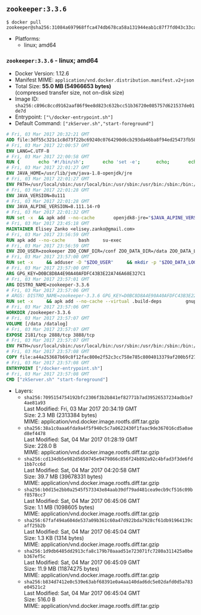 ## `zookeeper:3.3.6`

```console
$ docker pull zookeeper@sha256:31084a697968ffca474db678ca58a131944eab1c87f7fd043c33ca4bba1fd0b5
```

-	Platforms:
	-	linux; amd64

### `zookeeper:3.3.6` - linux; amd64

-	Docker Version: 1.12.6
-	Manifest MIME: `application/vnd.docker.distribution.manifest.v2+json`
-	Total Size: **55.0 MB (54966653 bytes)**  
	(compressed transfer size, not on-disk size)
-	Image ID: `sha256:c896c8ccd9162aaf86f9ee8d823c632bcc51b36720e085757d621537de01de7d`
-	Entrypoint: `["\/docker-entrypoint.sh"]`
-	Default Command: `["zkServer.sh","start-foreground"]`

```dockerfile
# Fri, 03 Mar 2017 20:32:21 GMT
ADD file:3df55c321c1c8d73f22bc69240c0764290d6cb293da46ba8f94ed25473fb5853 in / 
# Fri, 03 Mar 2017 22:00:57 GMT
ENV LANG=C.UTF-8
# Fri, 03 Mar 2017 22:00:58 GMT
RUN { 		echo '#!/bin/sh'; 		echo 'set -e'; 		echo; 		echo 'dirname "$(dirname "$(readlink -f "$(which javac || which java)")")"'; 	} > /usr/local/bin/docker-java-home 	&& chmod +x /usr/local/bin/docker-java-home
# Fri, 03 Mar 2017 22:01:27 GMT
ENV JAVA_HOME=/usr/lib/jvm/java-1.8-openjdk/jre
# Fri, 03 Mar 2017 22:01:27 GMT
ENV PATH=/usr/local/sbin:/usr/local/bin:/usr/sbin:/usr/bin:/sbin:/bin:/usr/lib/jvm/java-1.8-openjdk/jre/bin:/usr/lib/jvm/java-1.8-openjdk/bin
# Fri, 03 Mar 2017 22:01:28 GMT
ENV JAVA_VERSION=8u111
# Fri, 03 Mar 2017 22:01:28 GMT
ENV JAVA_ALPINE_VERSION=8.111.14-r0
# Fri, 03 Mar 2017 22:01:32 GMT
RUN set -x 	&& apk add --no-cache 		openjdk8-jre="$JAVA_ALPINE_VERSION" 	&& [ "$JAVA_HOME" = "$(docker-java-home)" ]
# Fri, 03 Mar 2017 23:45:18 GMT
MAINTAINER Elisey Zanko <elisey.zanko@gmail.com>
# Fri, 03 Mar 2017 23:56:59 GMT
RUN apk add --no-cache     bash     su-exec
# Fri, 03 Mar 2017 23:56:59 GMT
ENV ZOO_USER=zookeeper ZOO_CONF_DIR=/conf ZOO_DATA_DIR=/data ZOO_DATA_LOG_DIR=/datalog ZOO_PORT=2181 ZOO_TICK_TIME=2000 ZOO_INIT_LIMIT=5 ZOO_SYNC_LIMIT=2
# Fri, 03 Mar 2017 23:57:00 GMT
RUN set -x     && adduser -D "$ZOO_USER"     && mkdir -p "$ZOO_DATA_LOG_DIR" "$ZOO_DATA_DIR" "$ZOO_CONF_DIR"     && chown "$ZOO_USER:$ZOO_USER" "$ZOO_DATA_LOG_DIR" "$ZOO_DATA_DIR" "$ZOO_CONF_DIR"
# Fri, 03 Mar 2017 23:57:00 GMT
ARG GPG_KEY=D0BC8D8A4E90A40AFDFC43B3E22A746A68E327C1
# Fri, 03 Mar 2017 23:57:01 GMT
ARG DISTRO_NAME=zookeeper-3.3.6
# Fri, 03 Mar 2017 23:57:06 GMT
# ARGS: DISTRO_NAME=zookeeper-3.3.6 GPG_KEY=D0BC8D8A4E90A40AFDFC43B3E22A746A68E327C1
RUN set -x     && apk add --no-cache --virtual .build-deps         gnupg     && wget -q "http://www.apache.org/dist/zookeeper/$DISTRO_NAME/$DISTRO_NAME.tar.gz"     && wget -q "http://www.apache.org/dist/zookeeper/$DISTRO_NAME/$DISTRO_NAME.tar.gz.asc"     && export GNUPGHOME="$(mktemp -d)"     && gpg --keyserver ha.pool.sks-keyservers.net --recv-key "$GPG_KEY"     && gpg --batch --verify "$DISTRO_NAME.tar.gz.asc" "$DISTRO_NAME.tar.gz"     && tar -xzf "$DISTRO_NAME.tar.gz"     && mv "$DISTRO_NAME/conf/"* "$ZOO_CONF_DIR"     && rm -r "$GNUPGHOME" "$DISTRO_NAME.tar.gz" "$DISTRO_NAME.tar.gz.asc"     && apk del .build-deps
# Fri, 03 Mar 2017 23:57:06 GMT
WORKDIR /zookeeper-3.3.6
# Fri, 03 Mar 2017 23:57:07 GMT
VOLUME [/data /datalog]
# Fri, 03 Mar 2017 23:57:07 GMT
EXPOSE 2181/tcp 2888/tcp 3888/tcp
# Fri, 03 Mar 2017 23:57:07 GMT
ENV PATH=/usr/local/sbin:/usr/local/bin:/usr/sbin:/usr/bin:/sbin:/bin:/usr/lib/jvm/java-1.8-openjdk/jre/bin:/usr/lib/jvm/java-1.8-openjdk/bin:/zookeeper-3.3.6/bin ZOOCFGDIR=/conf
# Fri, 03 Mar 2017 23:57:08 GMT
COPY file:a44a253687b69c8f12fac800e2f52c3cc758e785c8004013379af200b5f27bea in / 
# Fri, 03 Mar 2017 23:57:08 GMT
ENTRYPOINT ["/docker-entrypoint.sh"]
# Fri, 03 Mar 2017 23:57:08 GMT
CMD ["zkServer.sh" "start-foreground"]
```

-	Layers:
	-	`sha256:7095154754192bfc2306f3b2b841ef82771b7ad39526537234adb1e74ae81a93`  
		Last Modified: Fri, 03 Mar 2017 20:34:19 GMT  
		Size: 2.3 MB (2313384 bytes)  
		MIME: application/vnd.docker.image.rootfs.diff.tar.gzip
	-	`sha256:38a1c0aaa6fda9a4f5f940c5c7a0622430f1faac9de367016cd5a0aed8ef4478`  
		Last Modified: Sat, 04 Mar 2017 01:28:19 GMT  
		Size: 228.0 B  
		MIME: application/vnd.docker.image.rootfs.diff.tar.gzip
	-	`sha256:cd134db5e982d5650745e9479866c856f24b892a92c4bfad3f3de6fd1bb7cc6d`  
		Last Modified: Sat, 04 Mar 2017 04:20:58 GMT  
		Size: 39.7 MB (39678331 bytes)  
		MIME: application/vnd.docker.image.rootfs.diff.tar.gzip
	-	`sha256:b0d15e2bb0a2545f573343e84aab39df79ad481cea9ecb9cf516c09bf8578cc7`  
		Last Modified: Sat, 04 Mar 2017 06:45:06 GMT  
		Size: 1.1 MB (1098605 bytes)  
		MIME: application/vnd.docker.image.rootfs.diff.tar.gzip
	-	`sha256:67faf494a604de537a09b361c60a47d922bda7928cf61db91964139caff25b2b`  
		Last Modified: Sat, 04 Mar 2017 06:45:04 GMT  
		Size: 1.3 KB (1314 bytes)  
		MIME: application/vnd.docker.image.rootfs.diff.tar.gzip
	-	`sha256:1d9db6485dd2913cfa8c179b70aaad51e723071fc7280a311425a0beb367ef5c`  
		Last Modified: Sat, 04 Mar 2017 06:45:09 GMT  
		Size: 11.9 MB (11874275 bytes)  
		MIME: application/vnd.docker.image.rootfs.diff.tar.gzip
	-	`sha256:b834d7412e0c539e63abf68391e0a4aa140dad6dc5e02dafd0d5a783e04521c2`  
		Last Modified: Sat, 04 Mar 2017 06:45:04 GMT  
		Size: 516.0 B  
		MIME: application/vnd.docker.image.rootfs.diff.tar.gzip
